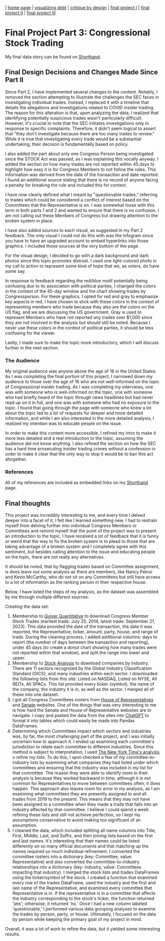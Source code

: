 | [home page](https://bfriedel.github.io/portfolio/) | [visualizing debt](https://bfriedel.github.io/portfolio/visualizing-government-debt) | [critique by design](https://bfriedel.github.io/portfolio/critique-by-design) | [final project I](https://bfriedel.github.io/portfolio/final-project-part-one) | [final project II](https://bfriedel.github.io/portfolio/final-project-part-two) | [final project III](https://bfriedel.github.io/portfolio/final-project-part-three)

# Final Project Part 3: Congressional Stock Trading

 My final data story can be found on [Shorthand](https://carnegiemellon.shorthandstories.com/congressional-stock-trading/).

## Final Design Decisions and Changes Made Since Part II

Since Part 2, I have implemented several changes to the content. Notably, I removed the section attempting to illustrate the challenges the SEC faces in investigating individual trades. Instead, I replaced it with a timeline that details the allegations and investigations related to COVID insider trading. The reason for this alteration is that, upon analyzing the data, I realized that identifying potentially suspicious trades wasn't particularly difficult. However, it's crucial to note that the SEC initiates investigations only in response to specific complaints. Therefore, it didn't seem logical to assert that "they don't investigate because there are too many trades to review." While it is true that investigating every trade would be a substantial undertaking, their decision is fundamentally based on policy.

I also added the part about only one Congress Person being investigated since the STOCK Act was passed, as I was explaining this vocally anyway. I added the section on how many trades are not reported within 45 days to highlight how easy it is for Congress Members to not follow the rules. This information was derived from the date of the transaction and date reported. I found an additional source stating that there is no record of anyone facing a penalty for breaking the rule and included this for context. 

I have now clearly defined what I meant by "questionable trades," referring to trades which could be considered a conflict of interest based on the Committees that the Representative is on. I was somewhat loose with this term in both parts 1 and 2 and wanted to ensure that there is no confusion. I am not calling out these Members of Congress but drawing attention to the broken system in place.

I have also added sources to each visual, as suggested in my Part 2 feedback. The only visual I could not do this with was the Infogram since you have to have an upgraded account to embed hyperlinks into those graphics. I included those sources at the very bottom of the page.

For the visual design, I decided to go with a dark background and dark photos since this topic promotes distrust. I used one light-colored photo in my call to action to represent some kind of hope that we, as voters, do have some say.

In response to feedback regarding the red/blue motif potentially being confusing due to its association with political parties, I changed the colors in the context of the 45-day window and the chart showing trades by Congressperson. For these graphics, I opted for red and gray to emphasize key aspects in red. I have chosen to stick with these colors in the context of representing members who trade because they also are the colors on the US flag, and we are discussing the US government. Gray is used to represent Members who have not reported any trades over $1,000 since they are not involved in the analysis but should still be noted. Because I never use these colors in the context of political parties, it should be less confusing for the viewer.

Lastly, I made sure to make the topic more introductory, which I will discuss further in the next section.

### The Audience

My original audience was anyone above the age of 16 in the United States. As I was completing the final portion of this project, I narrowed down my audience to those over the age of 16 who are not well-informed on the topic of Congressional insider trading. As I was completing my interviews, one was with someone who is well-informed on the topic, one with someone who had briefly heard of the topic through news headlines but had never read up on it in full, and one was with someone who had no exposure to the topic. I found that going through the page with someone who knew a lot about the topic led to a lot of requests for deeper and more detailed information, and while I am also interested in the more detailed analysis, I realized my intention was to educate people on the issue.

In order to make this content more accessible, I refined my intro to make it more less detailed and a real introduction to the topic, assuming the audience did not know anything. I also refined the section on how the SEC has a hard time prosecuting insider trading crimes without a confession in order to make it clear that the only way to stop it would be to ban this act altogether.

### References

All of my references are included as embedded links on my [Shorthand](https://carnegiemellon.shorthandstories.com/congressional-stock-trading/) page.

## Final thoughts

This project was incredibly interesting to me, and every time I delved deeper into a facet of it, I felt like I learned something new. I had to restrain myself from delving further into individual Congress Members or Committees and remind myself that the point of the project was to present an introduction to the topic. I have received a lot of feedback that it is funny or weird that the way to fix the broken system is to plead to those that are taking advantage of a broken system and I completely agree with this sentiment, but besides calling attention to the issue and educating people on the topic, there are not really any alternatives.

It should be noted, that by flagging trades based on Committee assignment, is does leave out some analysis as there are members, like Nancy Pelosi and Kevin McCarthy, who do not sit on any Committees but still have access to a lot of information as the ranking person in their respective house. 

Below, I have listed the steps of my analysis, as the dataset was assembled by me through multiple different sources:

Creating the data set: 
1. Membership to [Quiver Quantitative](https://www.quiverquant.com/export/) to download Congress Member Stock Trades (earliest trade: July 25, 2014, latest trade: September 21, 2023). This data provided the date of the transaction, the date it was reported, the Representative, ticker, amount, party, house, and range of trade. During the cleaning process, I added additional columns: days to report (the number of days between the transaction and reporting), under 45 days (to create a donut chart showing how many trades were not reported within that window), and split the range into lower and upper.
2. Membership to [Stock Analysis](https://stockanalysis.com/list/) to download companies by industry. There are 11 sectors recognized by the Global Industry Classification Standard (GICS), and many industries within each sector. I downloaded the following lists from this site: Listed on NASDAQ, Listed on NYSE, All REITs, All SPACs. This list provided every ticker (symbol), the name of the company, the industry it is in, as well as the sector. I merged all of these into one dataset.
3. I got all Congress Committees rosters from [House of Representatives](https://www.house.gov/committees) and [Senate](https://www.senate.gov/committees/membership.htm) websites. One of the things that was very interesting to me is how hard the Senate and House of Representative websites are to navigate. I copy and pasted the data from the sites into [ChatGPT](https://chat.openai.com/) to format it into tables which could easily be made into Pandas DataFrames. 
4. Determining which Committees impact which sectors and industries was, by far, the most challenging part of the project, and I was initially uncertain how to approach it. I ended up examining each committee's jurisdiction to relate each committee to different industries. Since this method is subject to interpretation, I used [The New York Time's analysis](https://www.nytimes.com/interactive/2022/09/13/us/politics/congress-members-stock-trading-list.html) o refine my lists. To do this, I spot-checked a few of my committee-to-industry lists by examining what companies they had listed under which committees and ensuring that the industry was included in my list for that committee. The reason they were able to identify more in their analysis is because they worked backward in time; although it is not common for Representatives to move between committees often, it does happen. This approach also leaves room for error in my analysis, as I am examining what committees they are presently assigned to and all trades from 2019 to the present. This means that they may not have been assigned to a committee when they made a trade that falls into an industry affected by that committee. I believe I could spend a week refining these lists and still not achieve perfection, so I kept my assumptions conservative to avoid making too significant of an assumption.
5. I cleaned the data, which included splitting all name columns into Title, First, Middle, Last, and Suffix, and then joining lists based on the first and last names. It's interesting that their names could be listed differently on so many official documents and that matching up the names required so much individual refinement.
I converted the committee rosters into a dictionary (key: Committee, value: Representative) and also converted the committee-to-industry relationships into a dictionary (key: industry, value: Committees impacting that industry).
I merged the stock lists and trades DataFrames using the ticker/symbol of the stock.
I created a function that examined every row of the trades DataFrame, used the industry and the first and last name of the Representative, and examined every committee that Representative is in. If the representative is in a committee that affects the industry corresponding to the stock's ticker, the function returned 'yes'; otherwise, it returned 'no.'
Once I had a new column labeled 'questionable,' I performed various data grouping analyses to examine the trades by person, party, or house. Ultimately, I focused on the data by person while keeping the primary goal of my project in mind.

Overall, it was a lot of work to refine the data, but it yielded some interesting results. 

